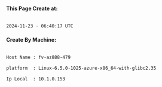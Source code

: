 
   
#### This Page Create at:

```bash

2024-11-23 - 06:40:17 UTC

```

#### Create By Machine:

```bash

Host Name : fv-az888-479

platform  : Linux-6.5.0-1025-azure-x86_64-with-glibc2.35

Ip Local  : 10.1.0.153

```

